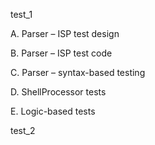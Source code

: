 
test_1

A. Parser – ISP test design

B. Parser – ISP test code

C. Parser – syntax-based testing

D. ShellProcessor tests

E. Logic-based tests

test_2
